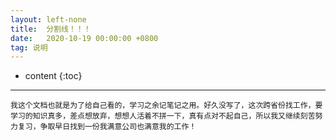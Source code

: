 ```yaml
---
layout: left-none
title:  分割线！！！
date:   2020-10-19 00:00:00 +0800
tag: 说明
---
```

* content
{:toc}
<hr>

```
我这个文档也就是为了给自己看的，学习之余记笔记之用。好久没写了，这次跨省份找工作，要学习的知识真多，差点想放弃，想想人活着不拼一下，真有点对不起自己，所以我又继续刻苦努力复习，争取早日找到一份我满意公司也满意我的工作！
```